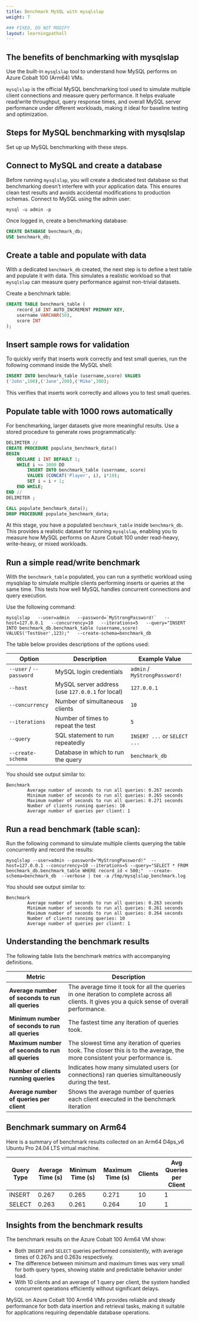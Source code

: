 ```yaml
---
title: Benchmark MySQL with mysqlslap
weight: 7

### FIXED, DO NOT MODIFY
layout: learningpathall
---
```


## The benefits of benchmarking with mysqlslap

Use the  built-in `mysqlslap` tool to understand how MySQL performs on Azure Cobalt 100 (Arm64) VMs.

`mysqlslap` is the official MySQL benchmarking tool used to simulate multiple client connections and measure query performance. It helps evaluate read/write throughput, query response times, and overall MySQL server performance under different workloads, making it ideal for baseline testing and optimization.

## Steps for MySQL benchmarking with mysqlslap

Set up up MySQL benchmarking with these steps.

## Connect to MySQL and create a database

Before running `mysqlslap`, you will create a dedicated test database so that benchmarking doesn’t interfere with your application data. This ensures clean test results and avoids accidental modifications to production schemas.
Connect to MySQL using the admin user:

```console
mysql -u admin -p 
```
Once logged in, create a benchmarking database:

```sql
CREATE DATABASE benchmark_db;
USE benchmark_db;
```

## Create a table and populate with data

With a dedicated `benchmark_db` created, the next step is to define a test table and populate it with data. This simulates a realistic workload so that `mysqlslap` can measure query performance against non-trivial datasets.

Create a benchmark table:

```sql
CREATE TABLE benchmark_table (
    record_id INT AUTO_INCREMENT PRIMARY KEY,
    username VARCHAR(50),
    score INT
);
```
## Insert sample rows for validation

To quickly verify that inserts work correctly and test small queries, run the following command inside the MySQL shell:

```sql
INSERT INTO benchmark_table (username,score) VALUES 
('John',100),('Jane',200),('Mike',300);
```
This verifies that inserts work correctly and allows you to test small queries.

## Populate table with 1000 rows automatically

For benchmarking, larger datasets give more meaningful results. Use a stored procedure to generate rows programmatically:

```sql
DELIMITER //
CREATE PROCEDURE populate_benchmark_data()
BEGIN
    DECLARE i INT DEFAULT 1;
    WHILE i <= 1000 DO
        INSERT INTO benchmark_table (username, score)
        VALUES (CONCAT('Player', i), i*10);
        SET i = i + 1;
    END WHILE;
END //
DELIMITER ;

CALL populate_benchmark_data();
DROP PROCEDURE populate_benchmark_data;
```
At this stage, you have a populated `benchmark_table` inside `benchmark_db`. This provides a realistic dataset for running `mysqlslap`, enabling you to measure how MySQL performs on Azure Cobalt 100 under read-heavy, write-heavy, or mixed workloads.

## Run a simple read/write benchmark

With the `benchmark_table` populated, you can run a synthetic workload using mysqlslap to simulate multiple clients performing inserts or queries at the same time. This tests how well MySQL handles concurrent connections and query execution.

Use the following command:

```console
mysqlslap   --user=admin   --password=`MyStrongPassword!`   --host=127.0.0.1   --concurrency=10   --iterations=5   --query="INSERT INTO benchmark_db.benchmark_table (username,score) VALUES('TestUser',123);"   --create-schema=benchmark_db
```

The table below provides descriptions of the options used:

| Option            | Description                                                      | Example Value                |
|-------------------|------------------------------------------------------------------|------------------------------|
| `--user` / `--password` | MySQL login credentials                                         | `admin` / `MyStrongPassword!`|
| `--host`          | MySQL server address (use `127.0.0.1` for local)                  | `127.0.0.1`                  |
| `--concurrency`   | Number of simultaneous clients                                    | `10`                         |
| `--iterations`    | Number of times to repeat the test                                | `5`                          |
| `--query`         | SQL statement to run repeatedly                                   | `INSERT ...` or `SELECT ...` |
| `--create-schema` | Database in which to run the query                               | `benchmark_db`               |

You should see output similar to:

```output
Benchmark
        Average number of seconds to run all queries: 0.267 seconds
        Minimum number of seconds to run all queries: 0.265 seconds
        Maximum number of seconds to run all queries: 0.271 seconds
        Number of clients running queries: 10
        Average number of queries per client: 1
```

## Run a read benchmark (table scan):

Run the following command to simulate multiple clients querying the table concurrently and record the results:

```console
mysqlslap --user=admin --password="MyStrongPassword!"  --host=127.0.0.1 --concurrency=10 --iterations=5 --query="SELECT * FROM benchmark_db.benchmark_table WHERE record_id < 500;"  --create-schema=benchmark_db  --verbose | tee -a /tmp/mysqlslap_benchmark.log
```

You should see output similar to:

```output
Benchmark
        Average number of seconds to run all queries: 0.263 seconds
        Minimum number of seconds to run all queries: 0.261 seconds
        Maximum number of seconds to run all queries: 0.264 seconds
        Number of clients running queries: 10
        Average number of queries per client: 1
```

## Understanding the benchmark results 

The following table lists the benchmark metrics with accompanying definitions. 

   | Metric                                   | Description                                                                                                                        |
  |-------------------------------------------|------------------------------------------------------------------------------------------------------------------------------------|
  | **Average number of seconds to run all queries** | The average time it took for all the queries in one iteration to complete across all clients. It gives you a quick sense of overall performance. |
  | **Minimum number of seconds to run all queries** | The fastest time any iteration of queries took.                                                                                     |
  | **Maximum number of seconds to run all queries** | The slowest time any iteration of queries took. The closer this is to the average, the more consistent your performance is.         |
  | **Number of clients running queries**     | Indicates how many simulated users (or connections) ran queries simultaneously during the test.                                     |
  | **Average number of queries per client**  | Shows the average number of queries each client executed in the benchmark iteration                                                | 

## Benchmark summary on Arm64
Here is a summary of benchmark results collected on an Arm64 D4ps_v6 Ubuntu Pro 24.04 LTS virtual machine.

| Query Type | Average Time (s) | Minimum Time (s) | Maximum Time (s) | Clients | Avg Queries per Client |
|------------|-----------------|-----------------|-----------------|--------|----------------------|
| INSERT     | 0.267           | 0.265           | 0.271           | 10     | 1                    |
| SELECT     | 0.263           | 0.261           | 0.264           | 10     | 1                    |


## Insights from the benchmark results

The benchmark results on the Azure Cobalt 100 Arm64 VM show:

- Both `INSERT` and `SELECT` queries performed consistently, with average times of 0.267s and 0.263s respectively.
- The difference between minimum and maximum times was very small for both query types, showing stable and predictable behavior under load.
- With 10 clients and an average of 1 query per client, the system handled concurrent operations efficiently without significant delays.

MySQL on Azure Cobalt 100 Arm64 VMs provides reliable and steady performance for both data insertion and retrieval tasks, making it suitable for applications requiring dependable database operations. 